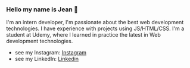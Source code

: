 ### Hello my name is Jean 👋

I'm an intern developer, I'm passionate about the best web development technologies. I have experience with projects using JS/HTML/CSS. I'm a student at Udemy, where I learned in practice the latest in Web development technologies.

- see my Instagram: [Instagram](https://www.instagram.com/soufcon/)
- see my LinkedIn: [Linkedin](https://www.linkedin.com/in/jean-gabriel-9b9924203/)


<div align="center" >
</div>







<!--
*** is a ✨ _special_ ✨ repository because its `README.md` (this file) appears on your GitHub profile.

Here are some ideas to get you started:

- 🔭 I’m currently working on ...
- 🌱 I’m currently learning ...
- 👯 I’m looking to collaborate on ...
- 🤔 I’m looking for help with ...
- 💬 Ask me about ...
- 📫 How to reach me: ...
- 😄 Pronouns: ...
- ⚡ Fun fact: ...
-->

